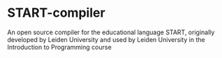 # START-compiler

An open source compiler for the educational language START, originally developed by Leiden University and used by Leiden University in the Introduction to Programming course
